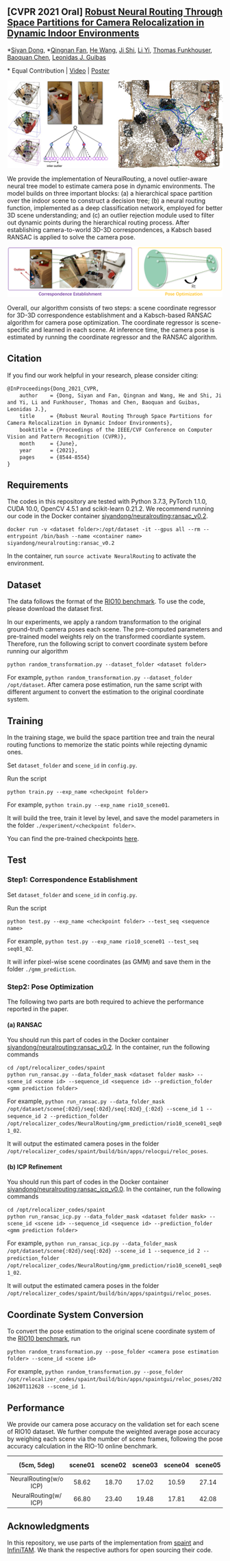 ## [CVPR 2021 Oral] [Robust Neural Routing Through Space Partitions for Camera Relocalization in Dynamic Indoor Environments](https://arxiv.org/abs/2012.04746)

\*[Siyan Dong](https://siyandong.github.io/), \*[Qingnan Fan](https://fqnchina.github.io/), [He Wang](https://ai.stanford.edu/~hewang/), [Ji Shi](http://blog.sjj118.com/), [Li Yi](https://ericyi.github.io/), 
[Thomas Funkhouser](https://www.cs.princeton.edu/~funk/), [Baoquan Chen](http://cfcs.pku.edu.cn/baoquan/), [Leonidas J. Guibas](https://geometry.stanford.edu/member/guibas/)

\* Equal Contribution | [Video](https://www.youtube.com/watch?v=_1eInWKbuVA&t=29s) | [Poster](https://drive.google.com/file/d/16RWdyusYaPuUlFfH6wYnIQqZpumfttOy/view?usp=sharing)

![teaser](assets/teaser_traj.jpg)

We provide the implementation of NeuralRouting, a novel outlier-aware neural tree model to estimate camera pose in dynamic environments. 
The model builds on three important blocks: (a) a hierarchical space partition over the indoor scene to construct a decision tree; (b) a neural routing function, implemented as a deep classification network, employed for better 3D scene understanding; and (c) an outlier rejection module used to filter out dynamic points during the hierarchical routing process. After establishing camera-to-world 3D-3D correspondences, a Kabsch based RANSAC is applied to solve the camera pose. 

<img src="assets/two-step.jpg"/>

Overall, our algorithm consists of two steps: a scene coordinate regressor for 3D-3D correspondence establishment and a Kabsch-based RANSAC algorithm for camera pose optimization. The coordinate regressor is scene-specific and learned in each scene. At inference time, the camera pose is estimated by running the coordinate regressor and the RANSAC algorithm.


## Citation

If you find our work helpful in your research, please consider citing:
```
@InProceedings{Dong_2021_CVPR,
    author    = {Dong, Siyan and Fan, Qingnan and Wang, He and Shi, Ji and Yi, Li and Funkhouser, Thomas and Chen, Baoquan and Guibas, Leonidas J.},
    title     = {Robust Neural Routing Through Space Partitions for Camera Relocalization in Dynamic Indoor Environments},
    booktitle = {Proceedings of the IEEE/CVF Conference on Computer Vision and Pattern Recognition (CVPR)},
    month     = {June},
    year      = {2021},
    pages     = {8544-8554}
}
```


## Requirements

The codes in this repository are tested with Python 3.7.3, PyTorch 1.1.0, CUDA 10.0, OpenCV 4.5.1 and scikit-learn 0.21.2. 
We recommend running our code in the Docker container [siyandong/neuralrouting:ransac_v0.2](https://hub.docker.com/repository/docker/siyandong/neuralrouting).
```
docker run -v <dataset folder>:/opt/dataset -it --gpus all --rm --entrypoint /bin/bash --name <container name> siyandong/neuralrouting:ransac_v0.2
```
In the container, run ```source activate NeuralRouting``` to activate the environment.


## Dataset

The data follows the format of the [RIO10 benchmark](http://vmnavab26.in.tum.de/RIO10/benchmarks.php). To use the code, please download the dataset first. 

In our experiments, we apply a random transformation to the original ground-truth camera poses each scene. The pre-computed parameters and pre-trained model weights rely on the transformed coordiante system. Therefore, run the following script to convert coordinate system before running our algorithm
```
python random_transformation.py --dataset_folder <dataset folder>
```
For example, ```python random_transformation.py --dataset_folder /opt/dataset```. After camera pose estimation, run the same script with different argument to convert the estimation to the original coordinate system.


## Training

In the training stage, we build the space partition tree and train the neural routing functions to memorize the static points while rejecting dynamic ones. 

Set ```dataset_folder``` and ```scene_id``` in ```config.py```. 

Run the script
```
python train.py --exp_name <checkpoint folder>
```
For example, ```python train.py --exp_name rio10_scene01```.

It will build the tree, train it level by level, and save the model parameters in the folder ```./experiment/<checkpoint folder>```.

You can find the pre-trained checkpoints [here](https://drive.google.com/drive/folders/1tmWKYZoz7EIIYLppztVQVgkBjoUt5f2a?usp=sharing).


## Test

### Step1: Correspondence Establishment

Set ```dataset_folder``` and ```scene_id``` in ```config.py```. 

Run the script
```
python test.py --exp_name <checkpoint folder> --test_seq <sequence name>
```
For example, ```python test.py --exp_name rio10_scene01 --test_seq seq01_02```.

It will infer pixel-wise scene coordinates (as GMM) and save them in the folder ```./gmm_prediction```.


### Step2: Pose Optimization

The following two parts are both required to achieve the performance reported in the paper.

#### (a) RANSAC

You should run this part of codes in the Docker container [siyandong/neuralrouting:ransac_v0.2](https://hub.docker.com/repository/docker/siyandong/neuralrouting).
In the container, run the following commands
```
cd /opt/relocalizer_codes/spaint
python run_ransac.py --data_folder_mask <dataset folder mask> --scene_id <scene id> --sequence_id <sequence id> --prediction_folder <gmm prediction folder>
```
For example, ```python run_ransac.py --data_folder_mask /opt/dataset/scene{:02d}/seq{:02d}/seq{:02d}_{:02d} --scene_id 1 --sequence_id 2 --prediction_folder /opt/relocalizer_codes/NeuralRouting/gmm_prediction/rio10_scene01_seq01_02```.

It will output the estimated camera poses in the folder ```/opt/relocalizer_codes/spaint/build/bin/apps/relocgui/reloc_poses```.


#### (b) ICP Refinement

You should run this part of codes in the Docker container [siyandong/neuralrouting:ransac_icp_v0.0](https://hub.docker.com/repository/docker/siyandong/neuralrouting). In the container, run the following commands
```
cd /opt/relocalizer_codes/spaint
python run_ransac_icp.py --data_folder_mask <dataset folder mask> --scene_id <scene id> --sequence_id <sequence id> --prediction_folder <gmm prediction folder>
```
For example, ```python run_ransac_icp.py --data_folder_mask /opt/dataset/scene{:02d}/seq{:02d} --scene_id 1 --sequence_id 2 --prediction_folder /opt/relocalizer_codes/NeuralRouting/gmm_prediction/rio10_scene01_seq01_02```.

It will output the estimated camera poses in the folder ```/opt/relocalizer_codes/spaint/build/bin/apps/spaintgui/reloc_poses```.


## Coordinate System Conversion

To convert the pose estimation to the original scene coordinate system of the [RIO10 benchmark](http://vmnavab26.in.tum.de/RIO10/benchmarks.php), run
```
python random_transformation.py --pose_folder <camera pose estimation folder> --scene_id <scene id>
```
For example, ```python random_transformation.py --pose_folder /opt/relocalizer_codes/spaint/build/bin/apps/spaintgui/reloc_poses/20210620T112628 --scene_id 1```.


## Performance

We provide our camera pose accuracy on the validation set for each scene of RIO10 dataset. We further compute the weighted average pose accuracy by weighing each scene via the number of scene frames, following the pose accuracy calculation in the RIO-10 online benchmark. 

| (5cm, 5deg) | scene01 | scene02 | scene03 | scene04 | scene05 | scene06 | scene07 | scene08 | scene09 | scene10 | average | weighted average |
| :---: | :---: | :---: | :---: | :---: | :---: | :---: | :---: | :---: | :---: | :---: | :---: | :---: |
| NeuralRouting(w/o ICP) | 58.62 | 18.70 | 17.02 | 10.59 | 27.14 | 62.06 | 55.54 | 11.55 | 7.63 | 1.69 | 27.05 | 21.59 |
| NeuralRouting(w/ ICP) | 66.80 | 23.40 | 19.48 | 17.81 | 42.08 | 69.15 | 57.79 | 15.24 | 7.52 | 0.62 | 31.99 | 24.05 |


## Acknowledgments

In this repository, we use parts of the implementation from [spaint](https://github.com/torrvision/spaint) and [InfiniTAM](https://github.com/victorprad/InfiniTAM). We thank the respective authors for open sourcing their code.


<!--More Space Partition Strategies-->


<!--To compute scene bounding box and radius-->

